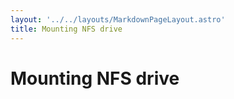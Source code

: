 ```yaml
---
layout: '../../layouts/MarkdownPageLayout.astro'
title: Mounting NFS drive
---
```


# Mounting NFS drive
